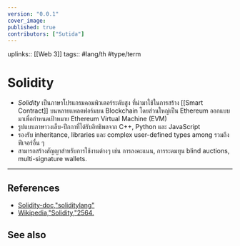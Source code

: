 ```yaml
---
version: "0.0.1"
cover_image:
published: true
contributors: ["Sutida"]
---
```

uplinks:: [[Web 3]]
tags:: #lang/th #type/term

# Solidity
- *Solidity* เป็นภาษาโปรแกรมคอมพิวเตอร์ระดับสูง ที่นำมาใช้ในการสร้าง [[Smart Contract]] บนหลายเเพลตฟอร์มบน Blockchain โดยส่วนใหญ่เป็น Ethereum ออกแบบมาเพื่อกำหนดเป้าหมาย Ethereum Virtual Machine (EVM)
- รูปแบบภาษาวงเล็บ-ปีกกาที่ได้รับอิทธิพลจาก C++, Python และ JavaScript 
- รองรับ inheritance, libraries และ  complex user-defined types among รวมถึงฟีเจอร์อื่น ๆ
- สามารถสร้างสัญญาสำหรับการใช้งานต่างๆ เช่น การลงคะแนน, การระดมทุน blind auctions, multi-signature wallets. 
---
## References
- [Solidity-doc,"soliditylang"](https://docs.soliditylang.org/en/v0.8.13/)
- [Wikipedia,"Solidity,"2564.](https://th.wikipedia.org/wiki/%E0%B8%8B%E0%B8%AD%E0%B8%A5%E0%B8%B4%E0%B8%94%E0%B8%B4%E0%B8%95%E0%B8%B5)
## See also
